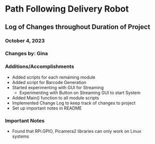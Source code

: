 <!---
HOW TO WRITE a README: 

https://docs.github.com/en/get-started/writing-on-github/getting-started-with-writing-and-formatting-on-github/basic-writing-and-formatting-syntax

--->

# Path Following Delivery Robot
## Log of Changes throughout Duration of Project


### **October 4, 2023**
### **Changes by:** Gina

### **Additions/Accomplishments**
* Added scripts for each remaining module 
* Added script for Barcode Generation 
* Started experimenting with GUI for Streaming
    - Experimenting with Button on Streaming GUI to start System
* Added Main() function to all module scripts
* Implemented Change Log to keep track of changes to project
* Set up important notes in README

### **Important Notes**
* Found that RPi.GPIO, Picamera2 libraries can only work on Linux systems